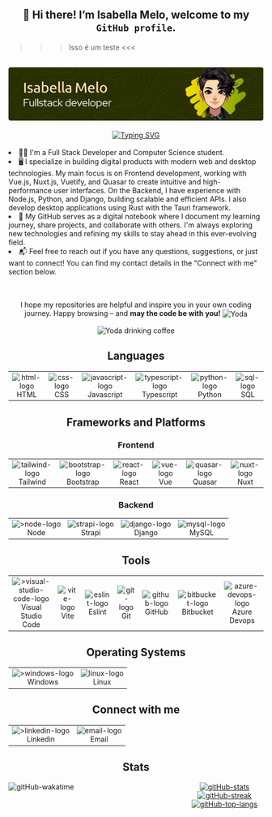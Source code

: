 <!-- @format -->

## <div align="center"> 👋 Hi there! I’m Isabella Melo, welcome to my `GitHub profile`.</div>

>>> Isso é um teste <<<

<br>

<div align="center">
  <img alt="Github Header" src="https://raw.githubusercontent.com/isabellacpmelo/isabellacpmelo/refs/heads/main/assets/img/github-profile-header.png"/>
</div>

<br>

<div align="center">
  <a href="https://git.io/typing-svg">
    <img src="https://readme-typing-svg.herokuapp.com?font=Fira+Code&size=21&duration=4997&pause=1000&color=90B103&background=A4A4A400&width=435&lines=console.log(%22Hello+World!%22);print(%22Hello+World!%22)" alt="Typing SVG" />
  </a>
</div>

<br>

<div>
  <ou>
    <li>
      👩‍💻 I'm a Full Stack Developer and Computer Science student.
    </li>
    <li>
      🖥️ I specialize in building digital products with modern web and desktop technologies. My main focus is on Frontend development, working with Vue.js, Nuxt.js, Vuetify, and Quasar to create intuitive and high-performance user interfaces. On the Backend, I have experience with Node.js, Python, and Django, building scalable and efficient APIs. I also develop desktop applications using Rust with the Tauri framework.
    </li>
    <li>
      📒 My GitHub serves as a digital notebook where I document my learning journey, share projects, and collaborate with others. I'm always exploring new technologies and refining my skills to stay ahead in this ever-evolving field.
    </li>
    <li>
      📬 Feel free to reach out if you have any questions, suggestions, or just want to connect! You can find my contact details in the "Connect with me" section below.
    </li>
  </ou>
</div>

<br>
<br>

<div align="center">
  <p>
    I hope my repositories are helpful and inspire you in your own coding journey. Happy browsing – and <strong>may the code be with you!</strong>
    <img align="center" alt="Yoda" width="20px" src="https://img.icons8.com/?size=100&id=CxFtqXUMqaA2&format=png&color=000000"/>
  </p>
  <img align="center" alt="Yoda drinking coffee" width="200px" src="assets/img/yoda.gif">
</div>

## <div align="center">Languages</div>

<div>
  <table align="center">
    <tr>
      <td align="center">
        <img style="width: auto; height: 90px;" src="https://img.icons8.com/?size=100&id=20909&format=png&color=000000" 
        alt="html-logo"/>
        <br>HTML 
      </td>
      <td align="center">
        <img style="width: auto; height: 90px;" src="https://img.icons8.com/?size=100&id=21278&format=png&color=000000" alt="css-logo"/>
        <br>CSS
      </td>
      <td align="center">
        <img  style="width: auto; height: 90px;" src="https://img.icons8.com/?size=100&id=108784&format=png&color=000000" alt="javascript-logo"/>
        <br>Javascript
      </td>
      <td align="center">
        <img  style="width: auto; height: 90px;" src="https://img.icons8.com/?size=100&id=uJM6fQYqDaZK&format=png&color=000000" alt="typescript-logo"/>
        <br>Typescript
      </td>
      <td align="center">
        <img  style="width: auto; height: 90px;" src="https://img.icons8.com/?size=100&id=13441&format=png&color=000000" alt="python-logo"/>
        <br>Python
      </td>
      </td>
      <td align="center">
        <img  style="width: auto; height: 90px;" src="https://img.icons8.com/?size=100&id=q2EvWWP24C1j&format=png&color=000000" alt="sql-logo"/>
        <br>SQL
      </td>
    </tr>
  </table>
</div>

## <div align="center">Frameworks and Platforms</div>

### <div align="center">Frontend</div>

<div>
  <table align="center">
  <tr>
    <td align="center">
      <img style="width: auto; height: 90px;" src="https://img.icons8.com/?size=100&id=CIAZz2CYc6Kc&format=png&color=000000" alt="tailwind-logo"/>
      <br>Tailwind 
    </td>
    <td align="center">
      <img style="width: auto; height: 90px;" src="https://img.icons8.com/?size=100&id=84710&format=png&color=000000" alt="bootstrap-logo"/>
      <br>Bootstrap
    </td>
    <td align="center">
      <img style="width: auto; height: 90px;" src="https://img.icons8.com/?size=100&id=asWSSTBrDlTW&format=png&color=000000" alt="react-logo"/>
      <br>React
    </td>
    <td align="center">
      <img  style="width: 90%; height: 90px;" src="https://img.icons8.com/?size=100&id=dzfo6UeXW9h7&format=png&color=000000" alt="vue-logo"/>
      <br>Vue
    </td>
    <td align="center">
      <img style="width: auto; height: 90px;" src="https://cdn.jsdelivr.net/gh/devicons/devicon@latest/icons/quasar/quasar-plain-wordmark.svg" alt="quasar-logo"/>
      <br>Quasar
    </td>
    </td>
    <td align="center">
      <img style="width: auto; height: 90px;" src="https://img.icons8.com/?size=100&id=sttYYg04EKym&format=png&color=000000" alt="nuxt-logo"/>
      <br>Nuxt
    </td>
  </tr>
</table>
</div>

### <div align="center">Backend</div>

<div>
  <table align="center">
    <tr>
      <td align="center">
        <img style="width: auto; height: 90px;" src="https://img.icons8.com/?size=100&id=54087&format=png&color=000000" 
        alt=">node-logo"/>
        <br>Node 
      </td>
      <td align="center">
        <img style="width: auto; height: 90px;" src="https://devicons.railway.com/i/strapi.svg" alt="strapi-logo"/>
        <br>Strapi
      </td>
      <td align="center">
        <img style="width: auto; height: 90px;" src="https://img.icons8.com/?size=100&id=LPmcJ9e0FU7K&format=png&color=000000" alt="django-logo"/>
        <br>Django
      </td>
      <td align="center">
        <img style="width: auto; height: 90px;" src="https://img.icons8.com/?size=100&id=rgPSE6nAB766&format=png&color=000000" alt="mysql-logo"/>
        <br>MySQL
      </td>
    </tr>
  </table>
</div>

## <div align="center">Tools</div>

<div>
  <table align="center">
    <tr>
      <td align="center">
        <img style="width: auto; height: 90px;" src="https://img.icons8.com/?size=100&id=0OQR1FYCuA9f&format=png&color=000000" 
        alt=">visual-studio-code-logo"/>
        <br>Visual Studio Code 
      </td>
      <td align="center">
        <img style="width: auto; height: 90px;" src="https://img.icons8.com/?size=100&id=YO3YqSaTOu5K&format=png&color=000000" alt="vite-logo"/>
        <br>Vite
      </td>
      <td align="center">
        <img style="width: auto; height: 90px;" src="https://img.icons8.com/?size=100&id=bSLbfwX8QJqj&format=png&color=000000" alt="eslint-logo"/>
        <br>Eslint
      </td>
        <td align="center">
        <img style="width: auto; height: 90px;" src="https://img.icons8.com/?size=100&id=20906&format=png&color=000000" alt="git-logo"/>
        <br>Git
      </td>
      <td align="center">
        <img style="width: auto; height: 90px;" src="https://img.icons8.com/?size=100&id=igYV9I849M8k&format=png&color=000000" alt="github-logo"/>
        <br>GitHub
      </td>
      <td align="center">
        <img style="width: auto; height: 90px;" src="https://img.icons8.com/?size=100&id=iZTo5EQZtLKm&format=png&color=000000" alt="bitbucket-logo"/>
        <br>Bitbucket
      </td>
      <td align="center">
        <img style="width: auto; height: 90px;" src="https://img.icons8.com/?size=100&id=VLKafOkk3sBX&format=png&color=000000" alt="azure-devops-logo"/>
        <br>Azure Devops
      </td>
    </tr>
  </table>
</div>

## <div align="center">Operating Systems</div>

<div>
  <table align="center">
    <tr>
      <td align="center">
        <img style="width: auto; height: 90px;" src="https://img.icons8.com/?size=100&id=108792&format=png&color=000000" 
        alt=">windows-logo"/>
        <br>Windows 
      </td>
      <td align="center">
        <img style="width: auto; height: 90px;" src="https://cdn.jsdelivr.net/gh/devicons/devicon/icons/linux/linux-original.svg" alt="linux-logo"/>
        <br>Linux
      </td>
    </tr>
  </table>
</div>

## <div align="center">Connect with me</div>

<div>
  <table align="center">
    <tr>
      <td align="center">
        <img style="width: auto; height: 90px;" src="https://img.icons8.com/?size=100&id=xuvGCOXi8Wyg&format=png&color=000000" 
        alt=">linkedin-logo"/>
        <br>Linkedin 
      </td>
      <td align="center">
        <img style="width: auto; height: 90px;" src="https://img.icons8.com/?size=100&id=JeO1Kv9jsmLr&format=png&color=000000" alt="email-logo"/>
        <br>Email
      </td>
    </tr>
  </table>
</div>

## <div align="center">Stats</div>

<div align="center">
  <div>
    <a align="left" href="https://github.com/anuraghazra/github-readme-stats">
      <img align="left" width="350px" height="400px" src="https://github-readme-stats.vercel.app/api/wakatime?username=@isabellacpmelo&theme=gruvbox" alt="gitHub-wakatime">
    </a>
    <a href="https://awesome-github-stats.azurewebsites.net/index.html??cardType=level-alternate&theme=gruvbox&preferLogin=false">
      <img width="390px" alt="gitHub-stats" src="https://awesome-github-stats.azurewebsites.net/user-stats/isabellacpmelo?cardType=level-alternate&theme=gruvbox&preferLogin=false"/>
    </a>
    <a href="https://git.io/streak-stats">
      <img src="https://streak-stats.demolab.com?user=isabellacpmelo&theme=gruvbox&border_radius=6.1&card_width=387" alt="gitHub-streak" />
    </a>
    <a href="https://github.com/anuraghazra/github-readme-stats">
      <img width="390px" src="https://github-readme-stats.vercel.app/api/top-langs/?username=isabellacpmelo&hide=css,html,portugol,batchfile&theme=gruvbox&layout=compact" alt="gitHub-top-langs"/>
    </a>
  </div>
</div>

<!--
Here are some ideas to get you started:

- 🔭 I’m currently working on ...
- 🌱 I’m currently learning ...
- 👯 I’m looking to collaborate on ...
- 🤔 I’m looking for help with ...
- 💬 Ask me about ...
- 📫 How to reach me: ...
- 😄 Pronouns: ...
- ⚡ Fun fact: ...
-->
